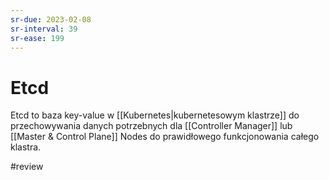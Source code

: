 ```yaml
---
sr-due: 2023-02-08
sr-interval: 39
sr-ease: 199
---
```


# Etcd
Etcd to baza key-value w [[Kubernetes|kubernetesowym klastrze]] do przechowywania danych potrzebnych dla [[Controller Manager]] lub [[Master & Control Plane]] Nodes do prawidłowego funkcjonowania całego klastra.


#review 